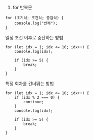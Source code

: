 1. for 반복문
```
for (초기식; 조건식; 증감식) {
    console.log("반복");
}
```

일정 조건 이후로 중단하는 방법   
```
for (let idx = 1; idx <= 10; idx++) {
    console.log(idx);

    if (idx >= 5) {
        break;
    }
}

```

특정 회차를 건너뛰는 방법  
```
for (let idx = 1; idx <= 10; idx++) {
    if (idx % 2 === 0) {
        continue;
    }
    console.log(idx);

    if (idx >= 5) {
        break;
    }
}

```